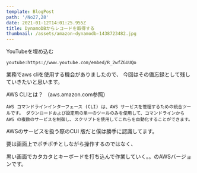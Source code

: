 ```yaml
---
template: BlogPost
path: '/No27,28'
date: 2021-01-12T14:01:25.955Z
title: DynamoDBからレコードを取得する
thumbnail: /assets/amazon-dynamodb-1438723482.jpg
---
```

YouTubeを埋め込む

`youtube:https://www.youtube.com/embed/R_2wfZGUUQo`

業務でaws cliを使用する機会がありましたので、 今回はその備忘録として残していきたいと思います。

AWS CLIとは？ （aws.amazon.com参照）

`AWS コマンドラインインターフェース (CLI) は、AWS サービスを管理するための統合ツールです。 ダウンロードおよび設定用の単一のツールのみを使用して、コマンドラインから AWS の複数のサービスを制御し、スクリプトを使用してこれらを自動化することができます。`

AWSのサービスを扱う際のCUI 版だと僕は勝手に認識してます。

要は画面上でポチポチとしながら操作するのではなく、

黒い画面でカタカタとキーボードを打ち込んで作業していく。。のAWSバージョンです。





```

```
